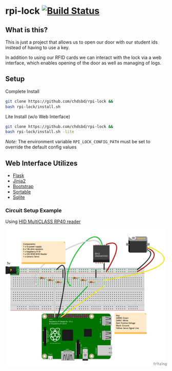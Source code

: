 # rpi-lock [![Build Status](https://travis-ci.org/chdsbd/rpi-lock.svg)](https://travis-ci.org/chdsbd/rpi-lock)

## What is this?

This is just a project that allows us to open our door with our student ids instead of having to use a key.

In addition to using our RFID cards we can interact with the lock via a web interface, which enables opening of the door as well as managing of logs.

## Setup

Complete Install

```bash
git clone https://github.com/chdsbd/rpi-lock &&
bash rpi-lock/install.sh
```

Lite Install (w/o Web Interface)

```bash
git clone https://github.com/chdsbd/rpi-lock &&
bash rpi-lock/install.sh -lite
```

*Note:* The environment variable `RPI_LOCK_CONFIG_PATH` must be set to override the default config values

## Web Interface Utilizes

- [Flask](https://github.com/mitsuhiko/flask)
- [Jinja2](http://jinja.pocoo.org)
- [Bootstrap](http://getbootstrap.com)
- [Sortable](https://github.com/HubSpot/sortable)
- [Sqlite](https://sqlite.org)

### Circuit Setup Example

Using [HID MultiCLASS RP40 reader](http://www.hidglobal.com/products/readers/iclass/rp40)

![sketch](/sketch/rpi_lock_bb.png?raw=true)
